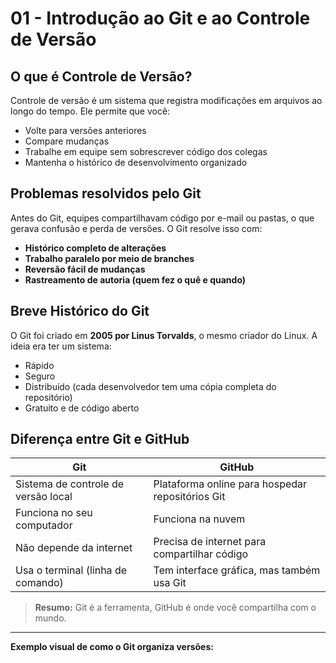 # 01 - Introdução ao Git e ao Controle de Versão

## O que é Controle de Versão?

Controle de versão é um sistema que registra modificações em arquivos ao longo do tempo. Ele permite que você:

- Volte para versões anteriores
- Compare mudanças
- Trabalhe em equipe sem sobrescrever código dos colegas
- Mantenha o histórico de desenvolvimento organizado

## Problemas resolvidos pelo Git

Antes do Git, equipes compartilhavam código por e-mail ou pastas, o que gerava confusão e perda de versões. O Git resolve isso com:

- **Histórico completo de alterações**
- **Trabalho paralelo por meio de branches**
- **Reversão fácil de mudanças**
- **Rastreamento de autoria (quem fez o quê e quando)**

## Breve Histórico do Git

O Git foi criado em **2005 por Linus Torvalds**, o mesmo criador do Linux. A ideia era ter um sistema:

- Rápido
- Seguro
- Distribuído (cada desenvolvedor tem uma cópia completa do repositório)
- Gratuito e de código aberto

## Diferença entre Git e GitHub

| Git | GitHub |
|-----|--------|
| Sistema de controle de versão local | Plataforma online para hospedar repositórios Git |
| Funciona no seu computador | Funciona na nuvem |
| Não depende da internet | Precisa de internet para compartilhar código |
| Usa o terminal (linha de comando) | Tem interface gráfica, mas também usa Git |

> **Resumo:** Git é a ferramenta, GitHub é onde você compartilha com o mundo.

---

**Exemplo visual de como o Git organiza versões:**

